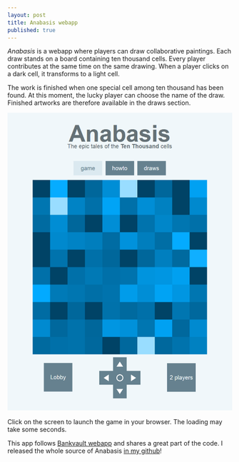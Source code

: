 ```yaml
---
layout: post
title: Anabasis webapp
published: true
---
```


*Anabasis* is a webapp where players can draw collaborative paintings. Each draw stands on a board containing ten thousand cells. Every player contributes at the same time on the same drawing. When a player clicks on a dark cell, it transforms to a light cell.

The work is finished when one special cell among ten thousand has been found. At this moment, the lucky player can choose the name of the draw. Finished artworks are therefore available in the draws section.

<center><a href="https://anabasis.herokuapp.com" target="_blank"><img src="../images/2015-5-11-Anabasis/screen.png" alt="title screen of the game"/></a></center>

Click on the screen to launch the game in your browser. The loading may take some seconds.



This app follows <a href="https://ahstat.github.io/Bankvault/" target="_blank">Bankvault webapp</a> and shares a great part of the code. I released the whole source of Anabasis <a href="https://github.com/ahstat/anabasis" target="_blank">in my github</a>!